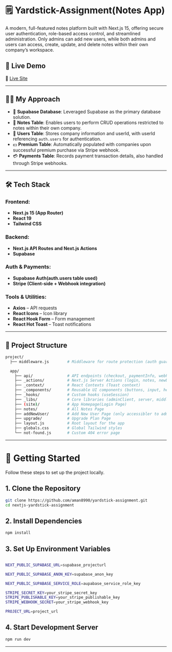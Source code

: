 # 🗒️ Yardstick-Assignment(Notes App)

A modern, full-featured notes platform built with Next.js 15, offering secure user authentication, role-based access control, and streamlined administration. Only admins can add new users, while both admins and users can access, create, update, and delete notes within their own company’s workspace.

## 🚀 Live Demo

🔗 [Live Site](https://nextjs-infinity-flix.vercel.app)

---

## ✋🏽 My Approach  

- 📅 **Supabase Database**: Leveraged Supabase as the primary database solution.  
- 📝 **Notes Table**: Enables users to perform CRUD operations restricted to notes within their own company.  
- 👥 **Users Table**: Stores company information and userId, with userId referencing `auth.users` for authentication.  
- 💵 **Premium Table**: Automatically populated with companies upon successful premium purchase via Stripe webhook.  
- 💳 **Payments Table**: Records payment transaction details, also handled through Stripe webhooks.

---

## 🛠️ Tech Stack

### Frontend:
- **Next.js 15 (App Router)**
- **React 19**
- **Tailwind CSS**

### Backend:
- **Next.js API Routes and Next.js Actions**
- **Supabase**

### Auth & Payments:
- **Supabase Auth(auth.users table used)**
- **Stripe (Client-side + Webhook integration)**

### Tools & Utilities:
- **Axios** – API requests    
- **React Icons** – Icon library  
- **React Hook Form** – Form management  
- **React Hot Toast** – Toast notifications

---

## 📂 Project Structure

```bash
project/
  ├── middleware.js        # Middleware for route protection (auth guard)

  app/
    ├── api/               # API endpoints (checkout, paymentInfo, webhook etc.)
    ├── _actions/          # Next.js Server Actions (login, notes, newUser, createPremium etc.)
    ├── _context/          # React Contexts (Toast context)
    ├── _components/       # Reusable UI components (buttons, input, header etc.)
    ├── _hooks/            # Custom hooks (useSession)
    ├── _libs/             # Core libraries (adminClient, server, middleware etc.)
    ├── (site)/            # App Homepage(Login Page)
    ├── notes/             # All Notes Page
    ├── addNewUser/        # Add New User Page (only accessibler to admins from resp. company)
    ├── upgrade/           # Upgrade Plan Page 
    ├── layout.js          # Root layout for the app
    ├── globals.css        # Global Tailwind styles
    └── not-found.js       # Custom 404 error page
```

---


# 🧪 Getting Started

Follow these steps to set up the project locally.

## 1. Clone the Repository

```bash
git clone https://github.com/aman8990/yardstick-assignment.git
cd nextjs-yardstick-assignment
```

## 2. Install Dependencies

```bash
npm install
```

## 3. Set Up Environment Variables

```bash

NEXT_PUBLIC_SUPABASE_URL=supabase_projecturl

NEXT_PUBLIC_SUPABASE_ANON_KEY=supabase_anon_key

NEXT_PUBLIC_SUPABASE_SERVICE_ROLE=aupabase_service_role_key

STRIPE_SECRET_KEY=your_stripe_secret_key
STRIPE_PUBLISHABLE_KEY=your_stripe_publishable_key
STRIPE_WEBHOOK_SECRET=your_stripe_webhook_key

PROJECT_URL=project_url

```

## 4. Start Development Server

```bash
npm run dev
```

---
